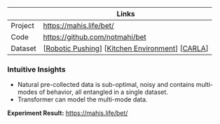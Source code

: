 |         | Links                                                        |
| ------- | ------------------------------------------------------------ |
| Project | https://mahis.life/bet/                                      |
| Code    | https://github.com/notmahi/bet                               |
| Dataset | [[Robotic Pushing](https://arxiv.org/abs/2109.00137)] [[Kitchen Environment](https://arxiv.org/abs/1910.11956)] [[CARLA](https://sites.google.com/view/d4rl-anonymous/)] |

### Intuitive Insights

- Natural pre-collected data is sub-optimal, noisy and contains multi-modes of behavior, all entangled in a single dataset.
- Transformer can model the multi-mode data.

**Experiment Result:**  https://mahis.life/bet/
